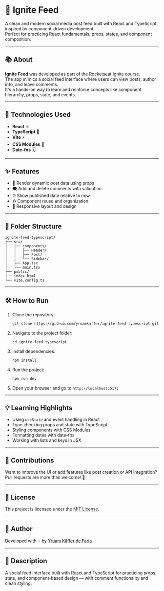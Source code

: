 # 📰 Ignite Feed

A clean and modern social media post feed built with React and TypeScript, inspired by component-driven development.  
Perfect for practicing React fundamentals, props, states, and component composition.

---

## 📚 About

**Ignite Feed** was developed as part of the Rocketseat Ignite course.  
The app mimics a social feed interface where users can view posts, author info, and leave comments.  
It's a hands-on way to learn and reinforce concepts like component hierarchy, props, state, and events.

---

## 🚀 Technologies Used

- **React** ⚛️
- **TypeScript** 💙
- **Vite** ⚡
- **CSS Modules** 🎨
- **Date-fns** 🗓️

---

## ✨ Features

- 📄 Render dynamic post data using props
- 🗨️ Add and delete comments with validation
- ⏰ Show published date relative to now
- ♻️ Component reuse and organization
- 📱 Responsive layout and design

---

## 📁 Folder Structure

```
ignite-feed-typescript/
├── src/
│   ├── components/
│   │   ├── Header/
│   │   ├── Post/
│   │   └── Sidebar/
│   ├── App.tsx
│   └── main.tsx
├── public/
├── index.html
└── vite.config.ts
```

---

## 🛠️ How to Run

1. Clone the repository:

   ```bash
   git clone https://github.com/yruamkaffer/ignite-feed-typescript.git
   ```

2. Navigate to the project folder:

   ```bash
   cd ignite-feed-typescript
   ```

3. Install dependencies:

   ```bash
   npm install
   ```

4. Run the project:

   ```bash
   npm run dev
   ```

5. Open your browser and go to `http://localhost:5173`

---

## 💡 Learning Highlights

- Using `useState` and event handling in React
- Type checking props and state with TypeScript
- Styling components with CSS Modules
- Formatting dates with date-fns
- Working with lists and keys in JSX

---

## 🙌 Contributions

Want to improve the UI or add features like post creation or API integration?  
Pull requests are more than welcome! 🚀

---

## 📄 License

This project is licensed under the [MIT License](LICENSE).

---

## 👤 Author

Developed with 💡 by [Yruam Käffer de Faria](https://github.com/yruamkaffer)

---

## 📝 Description

A social feed interface built with React and TypeScript for practicing props, state, and component-based design — with comment functionality and clean styling.
